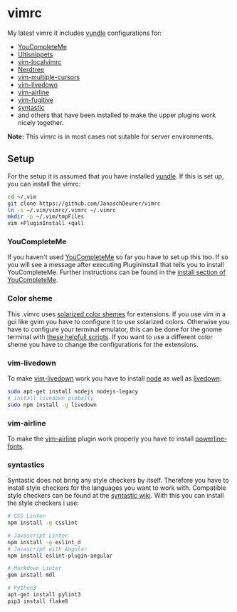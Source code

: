 # vimrc

My latest vimrc it includes [vundle](https://github.com/gmarik/Vundle.vim)
configurations for:

* [YouCompleteMe](https://github.com/Valloric/YouCompleteMe)
* [Ultisnippets](https://github.com/SirVer/ultisnips)
* [vim-localvimrc](https://github.com/embear/vim-localvimrc)
* [Nerdtree](https://github.com/scrooloose/nerdtree)
* [vim-multiple-cursors](https://github.com/terryma/vim-multiple-cursors)
* [vim-livedown](https://github.com/shime/vim-livedown)
* [vim-airline](https://github.com/bling/vim-airline)
* [vim-fugitive](https://github.com/tpope/vim-fugitive)
* [syntastic](https://github.com/scrooloose/syntastic)
* and others that have been installed to make the upper plugins work nicely together.

**Note:** This vimrc is in most cases not sutable for server environments.

## Setup

For the setup it is assumed that you have installed
[vundle](https://github.com/gmarik/Vundle.vim). If this is set up, you can
install the vimrc:

```bash
cd ~/.vim
git clone https://github.com/JanoschDeurer/vimrc
ln -s ~/.vim/vimrc/.vimrc ~/.vimrc
mkdir -p ~/.vim/tmpFiles
vim +PluginInstall +qall
```

### YouCompleteMe

If you haven't used [YouCompleteMe](https://github.com/Valloric/YouCompleteMe)
so far you have to set up this too. If so you will see a message after executing
PluginInstall that tells you to install YouCompleteMe. Further instructions can
be found in the [install section of
YouCompleteMe](https://github.com/Valloric/YouCompleteMe#ubuntu-linux-x64-super-quick-installation).

### Color sheme

This .vimrc uses [solarized color shemes](http://ethanschoonover.com/solarized)
for extensions. If you use vim in a gui like gvim you have to configure it to
 use solarized colors. Otherwise you have to configure your terminal emulator,
 this can be done for the gnome terminal with [these helpfull
 scripts](https://github.com/Anthony25/gnome-terminal-colors-solarized). If
 you want to use a different color sheme you have to change the configurations
 for the extensions.

### vim-livedown

To make [vim-livedown](https://github.com/shime/vim-livedown) work you have to
install [node](https://nodejs.org/en/) as well as
[livedown](https://github.com/shime/livedown):

```bash
sudo apt-get install nodejs nodejs-legacy
# install livedown globally
sudo npm install -g livedown
```

### vim-airline

To make the [vim-airline](https://github.com/bling/vim-airline) plugin work
properly you have to install
[powerline-fonts](https://powerline.readthedocs.org/en/master/installation/linux.html#fonts-installation).

### syntastics

Syntastic does not bring any style checkers by itself. Therefore you have to
install style checkers for the languages you want to work with. Compatible
style checkers can be found at the [syntastic
wiki](https://github.com/scrooloose/syntastic/wiki/Syntax-Checkers). With this
you can install the style checkers i use:

```bash
# CSS Linter
npm install -g csslint

# Javascript Linter
npm install -g eslint_d
# Javascript with Angular
npm install eslint-plugin-angular

# Markdown Linter
gem install mdl

# Python3
apt-get install pylint3
pip3 install flake8


```
